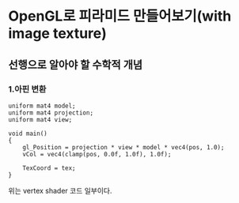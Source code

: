 # OpenGL로 피라미드 만들어보기(with image texture)

## 선행으로 알아야 할 수학적 개념

### 1.아핀 변환

```
uniform mat4 model;
uniform mat4 projection;
uniform mat4 view;

void main()
{
	gl_Position = projection * view * model * vec4(pos, 1.0);
	vCol = vec4(clamp(pos, 0.0f, 1.0f), 1.0f);
	
	TexCoord = tex;
}
```
위는 vertex shader 코드 일부이다. 
